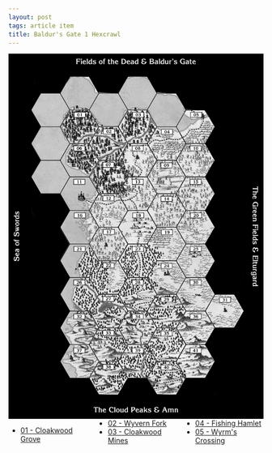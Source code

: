 ```yaml
---
layout: post
tags: article item
title: Baldur's Gate 1 Hexcrawl
---
```


<head>
<style> 
.newspaper {
  column-count: 3;
}
</style>
</head>

<img align="center" width=600px src="/images/Hexes/BGHex_blank.png">

<div class="newspaper">

- [01 - Cloakwood Grove](/pages/BaldurHex/01-CloakwoodGrove)
- [02 - Wyvern Fork](/pages/BaldurHex/02-WyvernFork)
- [03 - Cloakwood Mines](/pages/BaldurHex/03-CloakwoodMines)
- [04 - Fishing Hamlet](/pages/BaldurHex/04-FishingHamlet)
- [05 - Wyrm's Crossing](/pages/BaldurHex/05-WyrmsCrossing)
</div>
